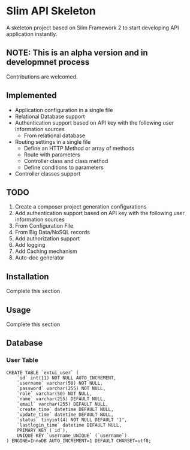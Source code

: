 # Slim API Skeleton

A skeleton project based on Slim Framework 2 to start developing API application instantly.

## NOTE: This is an alpha version and in developmnet process
Contributions are welcomed.

## Implemented
* Application configuration in a single file
* Relational Database support
* Authentication support based on API key with the following user information sources
  * From relational database
* Routing settings in a single file
  * Define an HTTP Method or array of methods
  * Route with parameters
  * Controller class and class method
  * Define conditions to parameters
* Controller classes support
  
## TODO
1. Create a composer project generation configurations
2. Add authentication support based on API key with the following user information sources
  1. From Configuration File
  2. From Big Data/NoSQL records
3. Add authorization support
4. Add logging
5. Add Caching mechanism
6. Auto-doc generator

## Installation
Complete this section

## Usage
Complete this section

## Database 
### User Table

    CREATE TABLE `extui_user` (
        `id` int(11) NOT NULL AUTO_INCREMENT,
        `username` varchar(50) NOT NULL,
        `password` varchar(255) NOT NULL,
        `role` varchar(50) NOT NULL,
        `name` varchar(255) DEFAULT NULL,
        `email` varchar(255) DEFAULT NULL,
        `create_time` datetime DEFAULT NULL,
        `update_time` datetime DEFAULT NULL,
        `status` tinyint(4) NOT NULL DEFAULT '1',
        `lastlogin_time` datetime DEFAULT NULL,
        PRIMARY KEY (`id`),
        UNIQUE KEY `username_UNIQUE` (`username`)
    ) ENGINE=InnoDB AUTO_INCREMENT=1 DEFAULT CHARSET=utf8;

